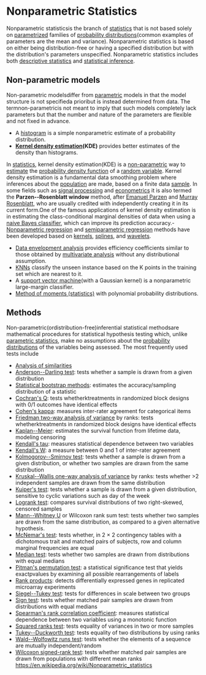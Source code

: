 # Nonparametric Statistics

Nonparametric statisticsis the branch of [statistics](https://en.wikipedia.org/wiki/Statistics) that is not based solely on [parametrized](https://en.wikipedia.org/wiki/Statistical_parameter) families of [probability distributions](https://en.wikipedia.org/wiki/Probability_distribution)(common examples of parameters are the mean and variance). Nonparametric statistics is based on either being distribution-free or having a specified distribution but with the distribution's parameters unspecified. Nonparametric statistics includes both [descriptive statistics](https://en.wikipedia.org/wiki/Descriptive_statistics) and [statistical inference](https://en.wikipedia.org/wiki/Statistical_inference).

## Non-parametric models

Non-parametric modelsdiffer from [parametric](https://en.wikipedia.org/wiki/Parametric_statistics) models in that the model structure is not specifieda prioribut is instead determined from data. The termnon-parametricis not meant to imply that such models completely lack parameters but that the number and nature of the parameters are flexible and not fixed in advance.

- A [histogram](https://en.wikipedia.org/wiki/Histogram) is a simple nonparametric estimate of a probability distribution.
- **[Kernel density estimation](https://en.wikipedia.org/wiki/Kernel_density_estimation)(KDE)** provides better estimates of the density than histograms.

In [statistics](https://en.wikipedia.org/wiki/Statistics), kernel density estimation(KDE) is a [non-parametric](https://en.wikipedia.org/wiki/Non-parametric_statistics) way to [estimate](https://en.wikipedia.org/wiki/Density_estimation) the [probability density function](https://en.wikipedia.org/wiki/Probability_density_function) of a [random variable](https://en.wikipedia.org/wiki/Random_variable). Kernel density estimation is a fundamental data smoothing problem where inferences about the [population](https://en.wikipedia.org/wiki/Statistical_population) are made, based on a finite data [sample](https://en.wikipedia.org/wiki/Statistical_sample). In some fields such as [signal processing](https://en.wikipedia.org/wiki/Signal_processing) and [econometrics](https://en.wikipedia.org/wiki/Econometrics) it is also termed the **Parzen--Rosenblatt window** method, after [Emanuel Parzen](https://en.wikipedia.org/wiki/Emanuel_Parzen) and [Murray Rosenblatt](https://en.wikipedia.org/wiki/Murray_Rosenblatt), who are usually credited with independently creating it in its current form.One of the famous applications of kernel density estimation is in estimating the class-conditional marginal densities of data when using a [naive Bayes classifier](https://en.wikipedia.org/wiki/Naive_Bayes_classifier), which can improve its prediction accuracy.- [Nonparametric regression](https://en.wikipedia.org/wiki/Nonparametric_regression) and [semiparametric regression](https://en.wikipedia.org/wiki/Semiparametric_regression) methods have been developed based on [kernels](https://en.wikipedia.org/wiki/Kernel_(statistics)), [splines](https://en.wikipedia.org/wiki/Spline_(mathematics)), and [wavelets](https://en.wikipedia.org/wiki/Wavelet).

- [Data envelopment analysis](https://en.wikipedia.org/wiki/Data_envelopment_analysis) provides efficiency coefficients similar to those obtained by [multivariate analysis](https://en.wikipedia.org/wiki/Multivariate_analysis) without any distributional assumption.
- [KNNs](https://en.wikipedia.org/wiki/K-nearest_neighbors_algorithm) classify the unseen instance based on the K points in the training set which are nearest to it.
- A [support vector machine](https://en.wikipedia.org/wiki/Support_vector_machine)(with a Gaussian kernel) is a nonparametric large-margin classifier.
- [Method of moments (statistics)](https://en.wikipedia.org/wiki/Method_of_moments_(statistics)) with polynomial probability distributions.

## Methods

Non-parametric(ordistribution-free)inferential statistical methodsare mathematical procedures for statistical hypothesis testing which, unlike [parametric statistics](https://en.wikipedia.org/wiki/Parametric_statistics), make no assumptions about the [probability distributions](https://en.wikipedia.org/wiki/Probability_distribution) of the variables being assessed. The most frequently used tests include

- [Analysis of similarities](https://en.wikipedia.org/wiki/Analysis_of_similarities)
- [Anderson--Darling test](https://en.wikipedia.org/wiki/Anderson%E2%80%93Darling_test): tests whether a sample is drawn from a given distribution
- [Statistical bootstrap methods](https://en.wikipedia.org/wiki/Bootstrapping_(statistics)): estimates the accuracy/sampling distribution of a statistic
- [Cochran's Q](https://en.wikipedia.org/wiki/Cochran%27s_Q_test): tests whetherktreatments in randomized block designs with 0/1 outcomes have identical effects
- [Cohen's kappa](https://en.wikipedia.org/wiki/Cohen%27s_kappa): measures inter-rater agreement for categorical items
- [Friedman two-way analysis of variance](https://en.wikipedia.org/wiki/Friedman_test) by ranks: tests whetherktreatments in randomized block designs have identical effects
- [Kaplan--Meier](https://en.wikipedia.org/wiki/Kaplan%E2%80%93Meier_estimator): estimates the survival function from lifetime data, modeling censoring
- [Kendall's tau](https://en.wikipedia.org/wiki/Kendall_tau_rank_correlation_coefficient): measures statistical dependence between two variables
- [Kendall's W](https://en.wikipedia.org/wiki/Kendall%27s_W): a measure between 0 and 1 of inter-rater agreement
- [Kolmogorov--Smirnov test](https://en.wikipedia.org/wiki/Kolmogorov%E2%80%93Smirnov_test): tests whether a sample is drawn from a given distribution, or whether two samples are drawn from the same distribution
- [Kruskal--Wallis one-way analysis of variance](https://en.wikipedia.org/wiki/Kruskal%E2%80%93Wallis_one-way_analysis_of_variance) by ranks: tests whether >2 independent samples are drawn from the same distribution
- [Kuiper's test](https://en.wikipedia.org/wiki/Kuiper%27s_test): tests whether a sample is drawn from a given distribution, sensitive to cyclic variations such as day of the week
- [Logrank test](https://en.wikipedia.org/wiki/Logrank_test): compares survival distributions of two right-skewed, censored samples
- [Mann--Whitney U](https://en.wikipedia.org/wiki/Mann%E2%80%93Whitney_U) or Wilcoxon rank sum test: tests whether two samples are drawn from the same distribution, as compared to a given alternative hypothesis.
- [McNemar's test](https://en.wikipedia.org/wiki/McNemar%27s_test): tests whether, in 2 × 2 contingency tables with a dichotomous trait and matched pairs of subjects, row and column marginal frequencies are equal
- [Median test](https://en.wikipedia.org/wiki/Median_test): tests whether two samples are drawn from distributions with equal medians
- [Pitman's permutation test](https://en.wikipedia.org/wiki/Pitman_permutation_test): a statistical significance test that yields exactpvalues by examining all possible rearrangements of labels
- [Rank products](https://en.wikipedia.org/wiki/Rank_product): detects differentially expressed genes in replicated microarray experiments
- [Siegel--Tukey test](https://en.wikipedia.org/wiki/Siegel%E2%80%93Tukey_test): tests for differences in scale between two groups
- [Sign test](https://en.wikipedia.org/wiki/Sign_test): tests whether matched pair samples are drawn from distributions with equal medians
- [Spearman's rank correlation coefficient](https://en.wikipedia.org/wiki/Spearman%27s_rank_correlation_coefficient): measures statistical dependence between two variables using a monotonic function
- [Squared ranks test](https://en.wikipedia.org/wiki/Squared_ranks_test): tests equality of variances in two or more samples
- [Tukey--Duckworth test](https://en.wikipedia.org/wiki/Tukey%E2%80%93Duckworth_test): tests equality of two distributions by using ranks
- [Wald--Wolfowitz runs test](https://en.wikipedia.org/wiki/Wald%E2%80%93Wolfowitz_runs_test): tests whether the elements of a sequence are mutually independent/random
- [Wilcoxon signed-rank test](https://en.wikipedia.org/wiki/Wilcoxon_signed-rank_test): tests whether matched pair samples are drawn from populations with different mean ranks
<https://en.wikipedia.org/wiki/Nonparametric_statistics>
